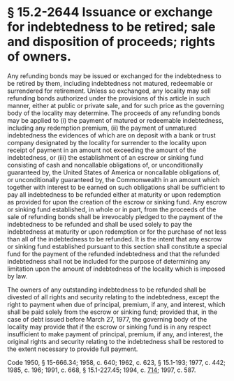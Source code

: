 # § 15.2-2644 Issuance or exchange for indebtedness to be retired; sale and disposition of proceeds; rights of owners.

<p>Any refunding bonds may be issued or exchanged for the indebtedness to be retired by them, including indebtedness not matured, redeemable or surrendered for retirement. Unless so exchanged, any locality may sell refunding bonds authorized under the provisions of this article in such manner, either at public or private sale, and for such price as the governing body of the locality may determine. The proceeds of any refunding bonds may be applied to (i) the payment of matured or redeemable indebtedness, including any redemption premium, (ii) the payment of unmatured indebtedness the evidences of which are on deposit with a bank or trust company designated by the locality for surrender to the locality upon receipt of payment in an amount not exceeding the amount of the indebtedness, or (iii) the establishment of an escrow or sinking fund consisting of cash and noncallable obligations of, or unconditionally guaranteed by, the United States of America or noncallable obligations of, or unconditionally guaranteed by, the Commonwealth in an amount which together with interest to be earned on such obligations shall be sufficient to pay all indebtedness to be refunded either at maturity or upon redemption as provided for upon the creation of the escrow or sinking fund. Any escrow or sinking fund established, in whole or in part, from the proceeds of the sale of refunding bonds shall be irrevocably pledged to the payment of the indebtedness to be refunded and shall be used solely to pay the indebtedness at maturity or upon redemption or for the purchase of not less than all of the indebtedness to be refunded. It is the intent that any escrow or sinking fund established pursuant to this section shall constitute a special fund for the payment of the refunded indebtedness and that the refunded indebtedness shall not be included for the purpose of determining any limitation upon the amount of indebtedness of the locality which is imposed by law.</p><p>The owners of any outstanding indebtedness to be refunded shall be divested of all rights and security relating to the indebtedness, except the right to payment when due of principal, premium, if any, and interest, which shall be paid solely from the escrow or sinking fund; provided that, in the case of debt issued before March 27, 1977, the governing body of the locality may provide that if the escrow or sinking fund is in any respect insufficient to make payment of principal, premium, if any, and interest, the original rights and security relating to the indebtedness shall be restored to the extent necessary to provide full payment.</p><p>Code 1950, § 15-666.34; 1958, c. 640; 1962, c. 623, § 15.1-193; 1977, c. 442; 1985, c. 196; 1991, c. 668, § 15.1-227.45; 1994, c. <a href='http://lis.virginia.gov/cgi-bin/legp604.exe?941+ful+CHAP0714'>714</a>; 1997, c. 587.</p>
